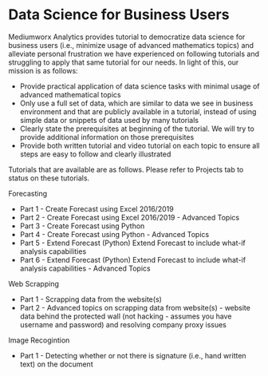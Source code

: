 # Data Science for Business Users

Mediumworx Analytics provides tutorial to democratize data science for business users (i.e., minimize usage of advanced mathematics topics) and alleviate personal frustration we have experienced on following tutorials and struggling to apply that same tutorial for our needs. In light of this, our mission is as follows:

- Provide practical application of data science tasks with minimal usage of advanced mathematical topics
- Only use a full set of data, which are similar to data we see in business environment and that are publicly available in a tutorial, instead of using simple data or snippets of data used by many tutorials
- Clearly state the prerequisites at beginning of the tutorial. We will try to provide additional information on those prerequisites
- Provide both written tutorial and video tutorial on each topic to ensure all steps are easy to follow and clearly illustrated

Tutorials that are available are as follows. Please refer to Projects tab to status on these tutorials.

Forecasting 
- 	Part 1 - Create Forecast using Excel 2016/2019
- 	Part 2 - Create Forecast using Excel 2016/2019 - Advanced Topics
- 	Part 3 - Create Forecast using Python
- 	Part 4 - Create Forecast using Python - Advanced Topics
-   Part 5 - Extend Forecast (Python) Extend Forecast to include what-if analysis capabilities 
-   Part 6 - Extend Forecast (Python) Extend Forecast to include what-if analysis capabilities - Advanced Topics

Web Scrapping
-   Part 1 - Scrapping data from the website(s)
-   Part 2 - Advanced topics on scrapping data from website(s) - website data behind the protected wall (not hacking - assumes you have username and password) and resolving company proxy issues

Image Recogintion
-   Part 1 - Detecting whether or not there is signature (i.e., hand written text) on the document



